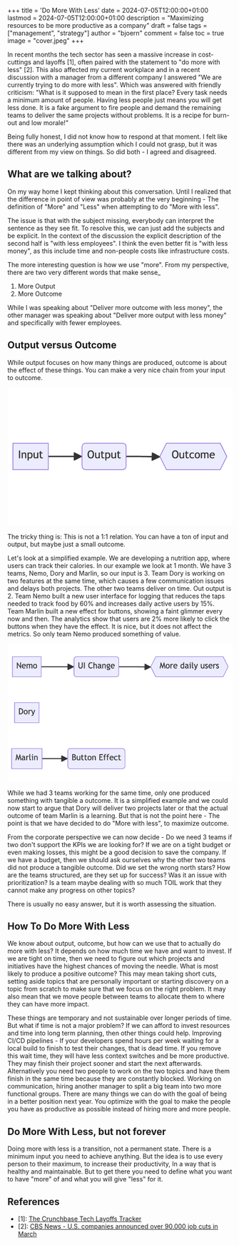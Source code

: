 +++
title = 'Do More With Less'
date = 2024-07-05T12:00:00+01:00
lastmod = 2024-07-05T12:00:00+01:00
description = "Maximizing resources to be more productive as a company"
draft = false
tags = ["management", "strategy"]
author = "bjoern"
comment = false
toc = true
image = "cover.jpeg"
+++

In recent months the tech sector has seen a massive increase in cost-cuttings and layoffs [1], often paired with the statement to "do more with less" [2]. 
This also affected my current workplace and in a recent discussion with a manager from a different company I answered "We are currently trying to do more with less". Which was answered with friendly criticism: "What is it supposed to mean in the first place? Every task needs a minimum amount of people. Having less people just means you will get less done. It is a fake argument to fire people and demand the remaining teams to deliver the same projects without problems. It is a recipe for burn-out and low morale!"

Being fully honest, I did not know how to respond at that moment. I felt like there was an underlying assumption which I could not grasp, but it was different from my view on things. So did both - I agreed and disagreed. 

## What are we talking about?

On my way home I kept thinking about this conversation. Until I realized that the difference in point of view was probably at the very beginning - The definition of "More" and "Less" when attempting to do "More with less".

The issue is that with the subject missing, everybody can interpret the sentence as they see fit. To resolve this, we can just add the subjects and be explicit. In the context of the discussion the explicit description of the second half is "with less employees". I think the even better fit is "with less money", as this include time and non-people costs like infrastructure costs. 

The more interesting question is how we use "more". From my perspective, there are two very different words that make sense_
1. More Output
2. More Outcome

While I was speaking about "Deliver more outcome with less money", the other manager was speaking about "Deliver more output with less money" and specifically with fewer employees.

## Output versus Outcome

While output focuses on how many things are produced, outcome is about the effect of these things. You can make a very nice chain from your input to outcome.

![](input_output_outcome.png)

The tricky thing is: This is not a 1:1 relation. You can have a ton of input and output, but maybe just a small outcome. 

Let's look at a simplified example. We are developing a nutrition app, where users can track their calories. In our example we look at 1 month. We have 3 teams, Nemo, Dory and Marlin, so our input is 3. Team Dory is working on two features at the same time, which causes a few communication issues and delays both projects. The other two teams deliver on time. Out output is 2.
Team Nemo built a new user interface for logging that reduces the taps needed to track food by 60% and increases daily active users by 15%. 
Team Marlin built a new effect for buttons, showing a faint glimmer every now and then. The analytics show that users are 2% more likely to click the buttons when they have the effect. It is nice, but it does not affect the metrics. 
So only team Nemo produced something of value.

![](input_output_outcome_example.png)

While we had 3 teams working for the same time, only one produced something with tangible a outcome. It is a simplified example and we could now start to argue that Dory will deliver two projects later or that the actual outcome of team Marlin is a learning. But that is not the point here - The point is that we have decided to do "More with less", to maximize outcome. 

From the corporate perspective we can now decide - Do we need 3 teams if two don't support the KPIs we are looking for? If we are on a tight budget or even making losses, this might be a good decision to save the company. If we have a budget, then we should ask ourselves why the other two teams did not produce a tangible outcome. Did we set the wrong north stars? How are the teams structured, are they set up for success? Was it an issue with prioritization? Is a team maybe dealing with so much TOIL work that they cannot make any progress on other topics?

There is usually no easy answer, but it is worth assessing the situation. 

## How To Do More With Less

We know about output, outcome, but how can we use that to actually do more with less?
It depends on how much time we have and want to invest. If we are tight on time, then we need to figure out which projects and initiatives have the highest chances of moving the needle. What is most likely to produce a positive outcome? This may mean taking short cuts, setting aside topics that are personally important or starting discovery on a topic from scratch to make sure that we focus on the right problem. It may also mean that we move people between teams to allocate them to where they can have more impact. 

These things are temporary and not sustainable over longer periods of time. But what if time is not a major problem? 
If we can afford to invest resources and time into long term planning, then other things could help. Improving CI/CD pipelines - If your developers spend hours per week waiting for a local build to finish to test their changes, that is dead time. If you remove this wait time, they will have less context switches and be more productive. They may finish their project sooner and start the next afterwards. Alternatively you need two people to work on the two topics and have them finish in the same time because they are constantly blocked. 
Working on communication, hiring another manager to split a big team into two more functional groups. There are many things we can do with the goal of being in a better position next year. You optimize with the goal to make the people you have as productive as possible instead of hiring more and more people. 

## Do More With Less, but not forever

Doing more with less is a transition, not a permanent state. There is a minimum input you need to achieve anything. But the idea is to use every person to their maximum, to increase their productivity, In a way that is healthy and maintainable. 
But to get there you need to define what you want to have "more" of and what you will give "less" for it.

## References

- [1]: [The Crunchbase Tech Layoffs Tracker](https://news.crunchbase.com/startups/tech-layoffs/)
- [2]: [CBS News - U.S. companies announced over 90,000 job cuts in March](https://www.cbsnews.com/news/unemployment-jobs-cuts-layoffs-march-2024/#:~:text=Companies%20are%20cutting%20jobs%20as,Challenger%20said%20in%20a%20statement.)
